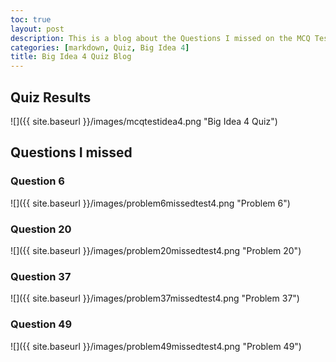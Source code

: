 ```yaml
---
toc: true
layout: post
description: This is a blog about the Questions I missed on the MCQ Test 4 and will provide the correct answers and why
categories: [markdown, Quiz, Big Idea 4]
title: Big Idea 4 Quiz Blog
---
```


## Quiz Results

![]({{ site.baseurl }}/images/mcqtestidea4.png "Big Idea 4 Quiz")

## Questions I missed

### Question 6

![]({{ site.baseurl }}/images/problem6missedtest4.png "Problem 6")

### Question 20

![]({{ site.baseurl }}/images/problem20missedtest4.png "Problem 20")

### Question 37

![]({{ site.baseurl }}/images/problem37missedtest4.png "Problem 37")

### Question 49

![]({{ site.baseurl }}/images/problem49missedtest4.png "Problem 49")